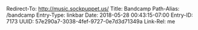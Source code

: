 Redirect-To: http://music.sockpuppet.us/
Title: Bandcamp
Path-Alias: /bandcamp
Entry-Type: linkbar
Date: 2018-05-28 00:43:15-07:00
Entry-ID: 7173
UUID: 57e290a7-3038-4fef-9727-0e7d3d71349a
Link-Rel: me
